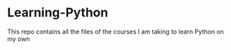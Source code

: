 # Learning-Python
This repo contains all the files of the courses I am taking to learn Python on my own
